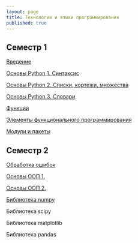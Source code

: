 ```yaml
---
layout: page
title: Технологии и языки программирования
published: true
---
```


## Семестр 1

[Введение](https://github.com/Kidinnu/classes_programming/blob/master/presentations/Introduction_e.pdf)

[Основы Python 1. Синтаксис](https://github.com/Kidinnu/classes_programming/blob/master/presentations/Pyhton_basics_2_1_e.pdf)

[Основы Python 2. Списки, кортежи, множества](https://github.com/Kidinnu/classes_programming/blob/master/presentations/Pyhton_basics_2_2_e.pdf)

[Основы Python 3. Словари](https://github.com/Kidinnu/classes_programming/blob/master/presentations/Pyhton_basics_2_3_e.pdf)

[Функции](https://github.com/Kidinnu/classes_programming/blob/master/presentations/Pyhton_functions_e.pdf)

[Элементы функционального программирования](https://github.com/Kidinnu/classes_programming/blob/master/presentations/Functional_programming_e.pdf)

[Модули и пакеты](https://github.com/Kidinnu/classes_programming/blob/master/presentations/Python_modules_e.pdf)


## Семестр 2

[Обработка ошибок](https://github.com/Kidinnu/classes_programming/blob/master/presentations/Pyhton_exceptions_e.pdf)

[Основы ООП 1.](https://github.com/Kidinnu/classes_programming/blob/master/presentations/Python_OOP_part_I_e.pdf)

[Основы ООП 2.](https://github.com/Kidinnu/classes_programming/blob/master/presentations/Python_OOP_part_II_e.pdf)

[Библиотека numpy](https://github.com/Kidinnu/classes_programming/blob/master/presentations/Python_numpy_I_e.pdf)

Библиотека scipy

Библиотека matplotlib

Библиотека pandas
